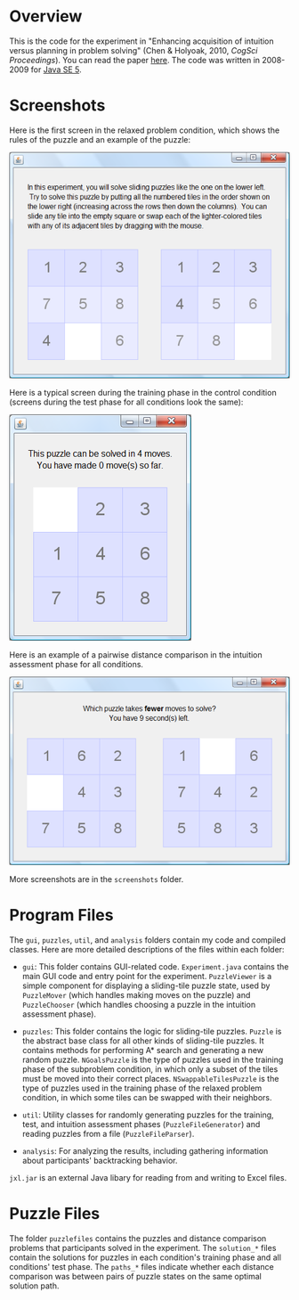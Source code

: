 # Overview

This is the code for the experiment in "Enhancing acquisition of intuition versus planning in problem solving" (Chen & Holyoak, 2010, *CogSci Proceedings*). You can read the paper [here](https://www.researchgate.net/publication/255484359_Enhancing_Acquisition_of_Intuition_versus_Planning_in_Problem_Solving). The code was written in 2008-2009 for [Java SE 5](http://www.oracle.com/technetwork/java/javasebusiness/downloads/java-archive-downloads-javase5-419410.html).


# Screenshots

Here is the first screen in the relaxed problem condition, which shows the rules of the puzzle and an example of the puzzle:

![First screen for relaxed condition](https://github.com/sdawnchen/intuition-exp/blob/master/screenshots/relaxed_first_screen.png)

Here is a typical screen during the training phase in the control condition (screens during the test phase for all conditions look the same):

![Example training puzzle for control condition](https://github.com/sdawnchen/intuition-exp/blob/master/screenshots/control_training_puzzle.png)

Here is an example of a pairwise distance comparison in the intuition assessment phase for all conditions.

![Example pairwise comparison](https://github.com/sdawnchen/intuition-exp/blob/master/screenshots/distance_comparison.png)

More screenshots are in the `screenshots` folder.


# Program Files

The `gui`, `puzzles`, `util`, and `analysis` folders contain my code and compiled classes. Here are more detailed descriptions of the files within each folder:

* `gui`: This folder contains GUI-related code. `Experiment.java` contains the main GUI code and entry point for the experiment. `PuzzleViewer` is a simple component for displaying a sliding-tile puzzle state, used by `PuzzleMover` (which handles making moves on the puzzle) and `PuzzleChooser` (which handles choosing a puzzle in the intuition assessment phase).

* `puzzles`: This folder contains the logic for sliding-tile puzzles. `Puzzle` is the abstract base class for all other kinds of sliding-tile puzzles. It contains methods for performing A\* search and generating a new random puzzle. `NGoalsPuzzle` is the type of puzzles used in the training phase of the subproblem condition, in which only a subset of the tiles must be moved into their correct places. `NSwappableTilesPuzzle` is the type of puzzles used in the training phase of the relaxed problem condition, in which some tiles can be swapped with their neighbors.

* `util`: Utility classes for randomly generating puzzles for the training, test, and intuition assessment phases (`PuzzleFileGenerator`) and reading puzzles from a file (`PuzzleFileParser`).

* `analysis`: For analyzing the results, including gathering information about participants' backtracking behavior.

`jxl.jar` is an external Java libary for reading from and writing to Excel files.


# Puzzle Files

The folder `puzzlefiles` contains the puzzles and distance comparison problems that participants solved in the experiment. The `solution_*` files contain the solutions for puzzles in each condition's training phase and all conditions' test phase. The `paths_*` files indicate whether each distance comparison was between pairs of puzzle states on the same optimal solution path.